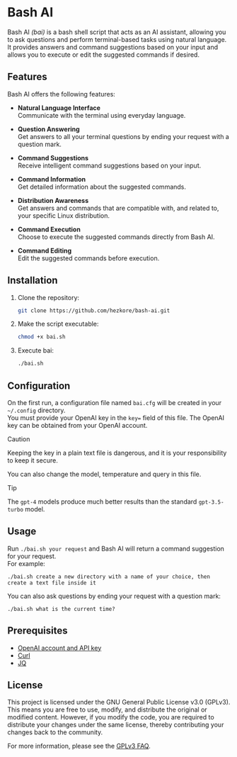 # Bash AI

Bash AI _(bai)_ is a bash shell script that acts as an AI assistant, allowing you to ask questions and perform terminal-based tasks using natural language. It provides answers and command suggestions based on your input and allows you to execute or edit the suggested commands if desired.

## Features

Bash AI offers the following features:

- **Natural Language Interface**\
	Communicate with the terminal using everyday language.
	
- **Question Answering**\
	Get answers to all your terminal questions by ending your request with a question mark.

- **Command Suggestions**\
	Receive intelligent command suggestions based on your input.

- **Command Information**\
	Get detailed information about the suggested commands.
	
- **Distribution Awareness**\
	Get answers and commands that are compatible with, and related to, your specific Linux distribution.

- **Command Execution**\
	Choose to execute the suggested commands directly from Bash AI.

- **Command Editing**\
	Edit the suggested commands before execution.

## Installation

1. Clone the repository:

	```bash
	git clone https://github.com/hezkore/bash-ai.git
	```
2. Make the script executable:

	```bash
	chmod +x bai.sh
	```

3. Execute bai:

	```bash
	./bai.sh
	```

## Configuration

On the first run, a configuration file named `bai.cfg` will be created in your `~/.config` directory.\
You must provide your OpenAI key in the `key=` field of this file. The OpenAI key can be obtained from your OpenAI account.

> [!CAUTION]
> Keeping the key in a plain text file is dangerous, and it is your responsibility to keep it secure.

You can also change the model, temperature and query in this file.

> [!TIP]
> The `gpt-4` models produce much better results than the standard `gpt-3.5-turbo` model.

## Usage

Run `./bai.sh your request` and Bash AI will return a command suggestion for your request.\
For example:

```
./bai.sh create a new directory with a name of your choice, then create a text file inside it
```

You can also ask questions by ending your request with a question mark:

```
./bai.sh what is the current time?
```

## Prerequisites

- [OpenAI account and API key](https://platform.openai.com/apps)
- [Curl](https://curl.se/download.html)
- [JQ](https://stedolan.github.io/jq/download/)

## License

This project is licensed under the GNU General Public License v3.0 (GPLv3). This means you are free to use, modify, and distribute the original or modified content. However, if you modify the code, you are required to distribute your changes under the same license, thereby contributing your changes back to the community.

For more information, please see the [GPLv3 FAQ](https://www.gnu.org/licenses/gpl-faq.html).